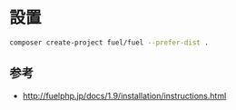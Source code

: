 # 設置

```bash
composer create-project fuel/fuel --prefer-dist .
```

## 参考
- http://fuelphp.jp/docs/1.9/installation/instructions.html
